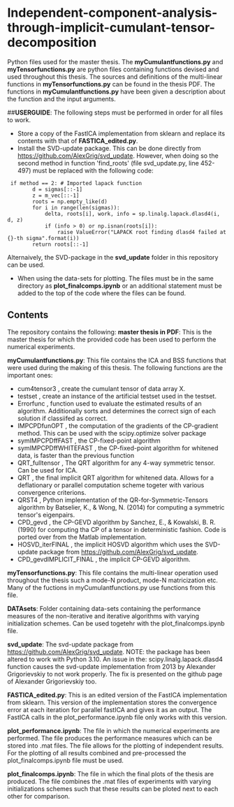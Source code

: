 # Independent-component-analysis-through-implicit-cumulant-tensor-decomposition
Python files used for the master thesis. The **myCumulantfunctions.py** and **myTensorfunctions.py** are python files containing functions devised and used throughout this thesis. The sources and definitions of the multi-linear functions in **myTensorfunctions.py** can be found in the thesis PDF. The functions in **myCumulantfunctions.py** have been given a description about the function and the input arguments.

##**USERGUIDE**:
The following steps must be performed in order for all files to work.
- Store a copy of the FastICA implementation from sklearn and replace its contents with that of **FASTICA_edited.py**.
- Install the SVD-update package. This can be done directly from https://github.com/AlexGrig/svd_update. However, when doing so the second method in function 'find_roots' (file svd_update.py, line 452-497) must be replaced with the following code:

```
 if method == 2: # Imported lapack function
        d = sigmas[::-1]
        z = m_vec[::-1]
        roots = np.empty_like(d)
        for i in range(len(sigmas)):
            delta, roots[i], work, info = sp.linalg.lapack.dlasd4(i, d, z)
            if (info > 0) or np.isnan(roots[i]):
                raise ValueError("LAPACK root finding dlasd4 failed at {}-th sigma".format(i))
        return roots[::-1]
```

Alternaively, the SVD-package in the **svd_update** folder in this repository can be used.

- When using the data-sets for plotting. The files must be in the same directory as **plot_finalcomps.ipynb** or an additional statement must be added to the top of the code where the files can be found.

## Contents
The repository contains the following:
**master thesis in PDF**:
This is the master thesis for which the provided code has been used to perform the numerical experiments.

**myCumulantfunctions.py**:
This file contains the ICA and BSS functions that were used during the making of this thesis. The following functions are the important ones:
- cum4tensor3            , create the cumulant tensor of data array X.
- testset                , create an instance of the artificial testset used in the testset.
- Errorfunc              , function used to evaluate the estimated results of an algorithm. Additionally sorts and determines the correct sign of each solution if classiifed as correct.
- IMPCPDfunOPT           , the computation of the gradients of the CP-gradient method. This can be used with the scipy.optimize solver package
- symIMPCPDffFAST            , the CP-fixed-point algorithm 
- symIMPCPDffWHITEFAST   , the CP-fixed-point algorithm for whitened data, is faster than the previous function
- QRT_fulltensor         , The QRT algorithm for any 4-way symmetric tensor. Can be used for ICA.
- QRT                    , the final implicit QRT algorithm for whitened data. Allows for a deflationary or parallel computation scheme togeter with various convergence criterions.
- QRST4                  , Python implementation of the QR-for-Symmetric-Tensors algorithm by Batselier, K., & Wong, N. (2014) for computing a symmetric tensor's eigenpairs.
- CPD_gevd               , the CP-GEVD algorithm by Sanchez, E., & Kowalski, B. R. (1990) for computing tha CP of a tensor in deterministic fashion. Code is ported over from the Matlab implementation.
- HOSVD_iterFINAL        ,  the implicit HOSVD algorithm which uses the SVD-update package from https://github.com/AlexGrig/svd_update.
- CPD_gevdIMPLICIT_FINAL , the implicit CP-GEVD algorithm.


**myTensorfunctions.py**:
This file contains the multi-linear operation used throughout the thesis such a mode-N product, mode-N matricization etc. Many of the fuctions in myCumulantfunctions.py use functions from this file.

**DATAsets**:
Folder containing data-sets containing the performance measures of the non-iterative and iterative algorithms with varying initialization schemes. Can be used togetehr with the plot_finalcomps.ipynb file.

**svd_update**:
The svd-update package from https://github.com/AlexGrig/svd_update. 
NOTE: the package has been altered to work with Python 3.10. An issue in the: scipy.linalg.lapack.dlasd4 function causes the svd-update implementation from 2013 by Alexander Grigorievskiy to not work properly. The fix is presented on the github page of Alexander Grigorievskiy too.

**FASTICA_edited.py**:
This is an edited version of the FastICA implementation from sklearn. This version of the implementation stores the convergence error at each iteration for parallel fastICA and gives it as an output. The FastICA calls in the plot_performance.ipynb file only works with this version.

**plot_performance.ipynb**:
The file in which the numerical experiments are performed. The file produces the performance measures which can be stored into .mat files. The file allows for the plotting of independent results. For the plotting of all results combined and pre-processed the plot_finalcomps.ipynb file must be used.

**plot_finalcomps.ipynb**:
The file in which the final plots of the thesis are produced. The file combines the .mat files of experiments with varying initializations schemes such that these results can be ploted next to each other for comparison.


